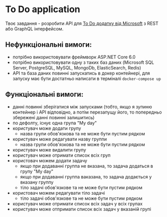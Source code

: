 # To Do application

Твоє завдання - розробити API для [To Do додатку від Microsoft](https://to-do.office.com/) з REST або GraphQL інтерфейсом.

## Нефункціональні вимоги:
- потрібно використовувати фреймворк ASP.NET Core 6.0
- потрібно використовувати одну з таких баз даних (Microsoft SQL Server, PostgreSQL, MySQL, MongoDb, ElasticSearch, Redis)
- API та база даних повинні запускатись в докер контейнері, для запуску має бути достатньо написати в терміналі `docker-compose up`

## Функціональні вимоги:
- данні повинні зберігатися між запусками (тобто, якщо я зупиню контейнер і API відповідно, а потім перезапущу його, то попередньо збережені данні повинні залишитись)
- по дефолту, існує одна група "My day"
- користувач може додати групу
  - назва групи обов'язкова та не може бути пустим рядком
- користувач може редагувати назву группи 
  - назва групи обов'язкова та не може бути пустим рядком
- користувач може видалити групу
- користувач може отримати список всіх груп
- користовач можем додати задачу
  - якщо при додаванні группа не вказана, то задача додаться в групу "My day"
  - якщо при додаванні группа ваказана, то задача додається у вказану группу 
  - тіло задачі обов'язкове та не може бути пустим рядком
- користовач можем редагувати тіло задачі
  - тіло задачі обов'язкове та не може бути пустим рядком
- користувач може отримати список всіх задач у всіх групах
- користувач може отпримати список всіх задач у вказаній групі
